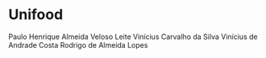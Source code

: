 # Unifood

Paulo Henrique Almeida Veloso Leite
Vinícius Carvalho da Silva
Vinícius de Andrade Costa
Rodrigo de Almeida Lopes